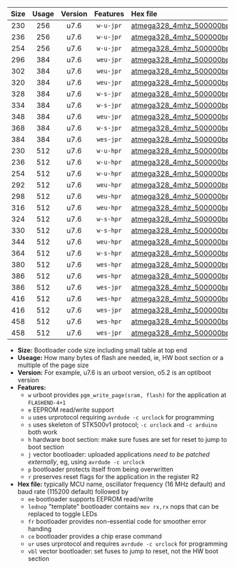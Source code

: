 |Size|Usage|Version|Features|Hex file|
|:-:|:-:|:-:|:-:|:--|
|230|256|u7.6|`w-u-jpr`|[atmega328_4mhz_500000bps_ur_vbl.hex](https://raw.githubusercontent.com/stefanrueger/urboot/main//atmega328_4mhz_500000bps_ur_vbl.hex)|
|236|256|u7.6|`w-u-jpr`|[atmega328_4mhz_500000bps_lednop_ur_vbl.hex](https://raw.githubusercontent.com/stefanrueger/urboot/main//atmega328_4mhz_500000bps_lednop_ur_vbl.hex)|
|254|256|u7.6|`w-u-jpr`|[atmega328_4mhz_500000bps_lednop_fr_ur_vbl.hex](https://raw.githubusercontent.com/stefanrueger/urboot/main//atmega328_4mhz_500000bps_lednop_fr_ur_vbl.hex)|
|296|384|u7.6|`weu-jpr`|[atmega328_4mhz_500000bps_ee_ur_vbl.hex](https://raw.githubusercontent.com/stefanrueger/urboot/main//atmega328_4mhz_500000bps_ee_ur_vbl.hex)|
|302|384|u7.6|`weu-jpr`|[atmega328_4mhz_500000bps_ee_lednop_ur_vbl.hex](https://raw.githubusercontent.com/stefanrueger/urboot/main//atmega328_4mhz_500000bps_ee_lednop_ur_vbl.hex)|
|320|384|u7.6|`weu-jpr`|[atmega328_4mhz_500000bps_ee_lednop_fr_ur_vbl.hex](https://raw.githubusercontent.com/stefanrueger/urboot/main//atmega328_4mhz_500000bps_ee_lednop_fr_ur_vbl.hex)|
|328|384|u7.6|`w-s-jpr`|[atmega328_4mhz_500000bps_vbl.hex](https://raw.githubusercontent.com/stefanrueger/urboot/main//atmega328_4mhz_500000bps_vbl.hex)|
|334|384|u7.6|`w-s-jpr`|[atmega328_4mhz_500000bps_lednop_vbl.hex](https://raw.githubusercontent.com/stefanrueger/urboot/main//atmega328_4mhz_500000bps_lednop_vbl.hex)|
|348|384|u7.6|`weu-jpr`|[atmega328_4mhz_500000bps_ee_lednop_fr_ce_ur_vbl.hex](https://raw.githubusercontent.com/stefanrueger/urboot/main//atmega328_4mhz_500000bps_ee_lednop_fr_ce_ur_vbl.hex)|
|368|384|u7.6|`w-s-jpr`|[atmega328_4mhz_500000bps_lednop_fr_vbl.hex](https://raw.githubusercontent.com/stefanrueger/urboot/main//atmega328_4mhz_500000bps_lednop_fr_vbl.hex)|
|384|384|u7.6|`wes-jpr`|[atmega328_4mhz_500000bps_ee_vbl.hex](https://raw.githubusercontent.com/stefanrueger/urboot/main//atmega328_4mhz_500000bps_ee_vbl.hex)|
|230|512|u7.6|`w-u-hpr`|[atmega328_4mhz_500000bps_ur.hex](https://raw.githubusercontent.com/stefanrueger/urboot/main//atmega328_4mhz_500000bps_ur.hex)|
|236|512|u7.6|`w-u-hpr`|[atmega328_4mhz_500000bps_lednop_ur.hex](https://raw.githubusercontent.com/stefanrueger/urboot/main//atmega328_4mhz_500000bps_lednop_ur.hex)|
|254|512|u7.6|`w-u-hpr`|[atmega328_4mhz_500000bps_lednop_fr_ur.hex](https://raw.githubusercontent.com/stefanrueger/urboot/main//atmega328_4mhz_500000bps_lednop_fr_ur.hex)|
|292|512|u7.6|`weu-hpr`|[atmega328_4mhz_500000bps_ee_ur.hex](https://raw.githubusercontent.com/stefanrueger/urboot/main//atmega328_4mhz_500000bps_ee_ur.hex)|
|298|512|u7.6|`weu-hpr`|[atmega328_4mhz_500000bps_ee_lednop_ur.hex](https://raw.githubusercontent.com/stefanrueger/urboot/main//atmega328_4mhz_500000bps_ee_lednop_ur.hex)|
|316|512|u7.6|`weu-hpr`|[atmega328_4mhz_500000bps_ee_lednop_fr_ur.hex](https://raw.githubusercontent.com/stefanrueger/urboot/main//atmega328_4mhz_500000bps_ee_lednop_fr_ur.hex)|
|324|512|u7.6|`w-s-hpr`|[atmega328_4mhz_500000bps.hex](https://raw.githubusercontent.com/stefanrueger/urboot/main//atmega328_4mhz_500000bps.hex)|
|330|512|u7.6|`w-s-hpr`|[atmega328_4mhz_500000bps_lednop.hex](https://raw.githubusercontent.com/stefanrueger/urboot/main//atmega328_4mhz_500000bps_lednop.hex)|
|344|512|u7.6|`weu-hpr`|[atmega328_4mhz_500000bps_ee_lednop_fr_ce_ur.hex](https://raw.githubusercontent.com/stefanrueger/urboot/main//atmega328_4mhz_500000bps_ee_lednop_fr_ce_ur.hex)|
|364|512|u7.6|`w-s-hpr`|[atmega328_4mhz_500000bps_lednop_fr.hex](https://raw.githubusercontent.com/stefanrueger/urboot/main//atmega328_4mhz_500000bps_lednop_fr.hex)|
|380|512|u7.6|`wes-hpr`|[atmega328_4mhz_500000bps_ee.hex](https://raw.githubusercontent.com/stefanrueger/urboot/main//atmega328_4mhz_500000bps_ee.hex)|
|386|512|u7.6|`wes-hpr`|[atmega328_4mhz_500000bps_ee_lednop.hex](https://raw.githubusercontent.com/stefanrueger/urboot/main//atmega328_4mhz_500000bps_ee_lednop.hex)|
|386|512|u7.6|`wes-jpr`|[atmega328_4mhz_500000bps_ee_lednop_vbl.hex](https://raw.githubusercontent.com/stefanrueger/urboot/main//atmega328_4mhz_500000bps_ee_lednop_vbl.hex)|
|416|512|u7.6|`wes-hpr`|[atmega328_4mhz_500000bps_ee_lednop_fr.hex](https://raw.githubusercontent.com/stefanrueger/urboot/main//atmega328_4mhz_500000bps_ee_lednop_fr.hex)|
|416|512|u7.6|`wes-jpr`|[atmega328_4mhz_500000bps_ee_lednop_fr_vbl.hex](https://raw.githubusercontent.com/stefanrueger/urboot/main//atmega328_4mhz_500000bps_ee_lednop_fr_vbl.hex)|
|458|512|u7.6|`wes-hpr`|[atmega328_4mhz_500000bps_ee_lednop_fr_ce.hex](https://raw.githubusercontent.com/stefanrueger/urboot/main//atmega328_4mhz_500000bps_ee_lednop_fr_ce.hex)|
|458|512|u7.6|`wes-jpr`|[atmega328_4mhz_500000bps_ee_lednop_fr_ce_vbl.hex](https://raw.githubusercontent.com/stefanrueger/urboot/main//atmega328_4mhz_500000bps_ee_lednop_fr_ce_vbl.hex)|

- **Size:** Bootloader code size including small table at top end
- **Useage:** How many bytes of flash are needed, ie, HW boot section or a multiple of the page size
- **Version:** For example, u7.6 is an urboot version, o5.2 is an optiboot version
- **Features:**
  + `w` urboot provides `pgm_write_page(sram, flash)` for the application at `FLASHEND-4+1`
  + `e` EEPROM read/write support
  + `u` uses urprotocol requiring `avrdude -c urclock` for programming
  + `s` uses skeleton of STK500v1 protocol; `-c urclock` and `-c arduino` both work
  + `h` hardware boot section: make sure fuses are set for reset to jump to boot section
  + `j` vector bootloader: uploaded applications *need to be patched externally*, eg, using `avrdude -c urclock`
  + `p` bootloader protects itself from being overwritten
  + `r` preserves reset flags for the application in the register R2
- **Hex file:** typically MCU name, oscillator frequency (16 MHz default) and baud rate (115200 default) followed by
  + `ee` bootloader supports EEPROM read/write
  + `lednop` "template" bootloader contains `mov rx,rx` nops that can be replaced to toggle LEDs
  + `fr` bootloader provides non-essential code for smoother error handing
  + `ce` bootloader provides a chip erase command
  + `ur` uses urprotocol and requires `avrdude -c urclock` for programming
  + `vbl` vector bootloader: set fuses to jump to reset, not the HW boot section
